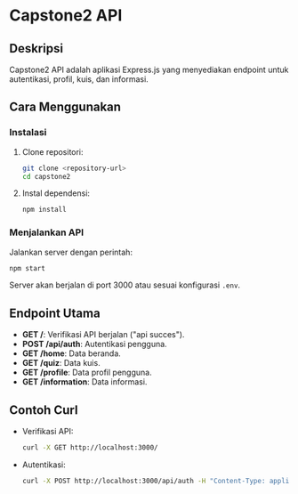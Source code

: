 # Capstone2 API

## Deskripsi
Capstone2 API adalah aplikasi Express.js yang menyediakan endpoint untuk autentikasi, profil, kuis, dan informasi.

## Cara Menggunakan

### Instalasi
1. Clone repositori:
   ```bash
   git clone <repository-url>
   cd capstone2
   ```
2. Instal dependensi:
   ```bash
   npm install
   ```

### Menjalankan API
Jalankan server dengan perintah:
```bash
npm start
```
Server akan berjalan di port 3000 atau sesuai konfigurasi `.env`.

## Endpoint Utama
- **GET /**: Verifikasi API berjalan ("api succes").
- **POST /api/auth**: Autentikasi pengguna.
- **GET /home**: Data beranda.
- **GET /quiz**: Data kuis.
- **GET /profile**: Data profil pengguna.
- **GET /information**: Data informasi.

## Contoh Curl
- Verifikasi API:
  ```bash
  curl -X GET http://localhost:3000/
  ```
- Autentikasi:
  ```bash
  curl -X POST http://localhost:3000/api/auth -H "Content-Type: application/json" -d '{"username": "testuser", "password": "testpass"}'
  ```

